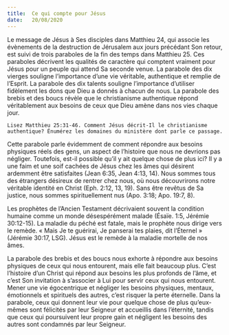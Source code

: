 ```yaml
---
title:  Ce qui compte pour Jésus
date:   20/08/2020
---
```


Le message de Jésus à Ses disciples dans Matthieu 24, qui associe les évènements de la destruction de Jérusalem aux jours précédant Son retour, est suivi de trois paraboles de la fin des temps dans Matthieu 25. Ces paraboles décrivent les qualités de caractère qui comptent vraiment pour Jésus pour un peuple qui attend Sa seconde venue. La parabole des dix vierges souligne l’importance d’une vie véritable, authentique et remplie de l’Esprit. La parabole des dix talents souligne l’importance d’utiliser fidèlement les dons que Dieu a donnés à chacun de nous. La parabole des brebis et des boucs révèle que le christianisme authentique répond véritablement aux besoins de ceux que Dieu amène dans nos vies chaque jour.

`Lisez Matthieu 25:31-46. Comment Jésus décrit-Il le christianisme authentique? Énumérez les domaines du ministère dont parle ce passage.`

Cette parabole parle évidemment de comment répondre aux besoins physiques réels des gens, un aspect de l’histoire que nous ne devrions pas négliger. Toutefois, est-il possible qu’il y ait quelque chose de plus ici? Il y a une faim et une soif cachées de Jésus chez les âmes qui désirent ardemment être satisfaites (Jean 6:35, Jean 4:13, 14). Nous sommes tous des étrangers désireux de rentrer chez nous, où nous découvrirons notre véritable identité en Christ (Eph. 2:12, 13, 19). Sans être revêtus de Sa justice, nous sommes spirituellement nus (Apo. 3:18; Apo. 19:7, 8).

Les prophètes de l’Ancien Testament décrivaient souvent la condition humaine comme un monde désespérément malade (Ésaïe. 1:5, Jérémie 30:12-15). La maladie du péché est fatale, mais le prophète nous dirige vers le remède. « Mais Je te guérirai, Je panserai tes plaies, dit l’Éternel » (Jérémie 30:17, LSG). Jésus est le remède à la maladie mortelle de nos âmes.

La parabole des brebis et des boucs nous exhorte à répondre aux besoins physiques de ceux qui nous entourent, mais elle fait beaucoup plus. C’est l’histoire d’un Christ qui répond aux besoins les plus profonds de l’âme, et c’est Son invitation à s’associer à Lui pour servir ceux qui nous entourent. Mener une vie égocentrique et négliger les besoins physiques, mentaux, émotionnels et spirituels des autres, c’est risquer la perte éternelle. Dans la parabole, ceux qui donnent leur vie pour quelque chose de plus qu’eux-mêmes sont félicités par leur Seigneur et accueillis dans l’éternité, tandis que ceux qui poursuivent leur propre gain et négligent les besoins des autres sont condamnés par leur Seigneur.
